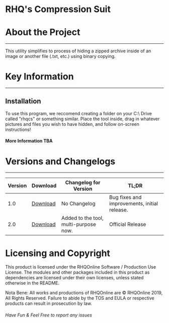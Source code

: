 # RHQ's Compression Suit

# About the Project
---
This utility simplifies to process of hiding a zipped archive inside of an image or another file (.txt, etc.) using binary copying.

# Key Information
---

## Installation
To use this program, we reccomend creating a folder on your C:\ Drive called "rhqcs" or something similar. Place the tool inside, drag in whatever pictures and files you wish to have hidden, and follow on-screen instructions!

#### More Information TBA

# Versions and Changelogs
---

| Version | Download | Changelog for Version | TL;DR |
|---------|----------|------------|-------|
| 1.0 | [Download](https://github.com/RHQOnline/rhq-compression-suite/releases/tag/1.0) | No Changelog | Bug fixes and improvements, initial release. |
| 2.0 | [Download](https://github.com/RHQOnline/rhq-compression-suite/releases/tag/2.0) | Added to the tool, multi-purpose now. | Official Release |

# Licensing and Copyright
This product is licensed under the RHQOnline Software / Production Use License. The modules and other packages included in this product as dependencies are licensed under their own licenses, unless stated otherwise in the README.

Nota Bene: All works and productions of RHQOnline are © RHQOnline 2019, All Rights Reserved. Failure to abide by the TOS and EULA or respective products can result in prosecution by law.

###### Have Fun & Feel Free to report any issues
